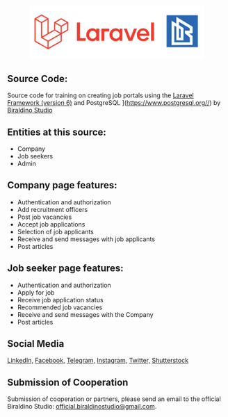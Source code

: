 <p align="center"><a href="https://laravel.com" target="_blank"><img src="public/img/CoverGitHub.jpg" width="400"></a></p>

## Source Code:

Source code for training on creating job portals using the [Laravel Framework (version 6)](https://laravel.com/) and PostgreSQL ](https://www.postgresql.org//) by [Biraldino Studio](https://www.youtube.com/c/BiraldinoStudio)

## Entities at this source:
- Company
- Job seekers
- Admin

## Company page features:
- Authentication and authorization
- Add recruitment officers
- Post job vacancies
- Accept job applications
- Selection of job applicants
- Receive and send messages with job applicants
- Post articles

## Job seeker page features:
- Authentication and authorization
- Apply for job
- Receive job application status
- Recommended job vacancies
- Receive and send messages with the Company
- Post articles

## Social Media
[LinkedIn,](https://www.linkedin.com/in/biraldino-studio-ab503a1bb/)
[Facebook,](https://www.facebook.com/biraldinostudio/)
[Telegram,](https://t.me/BiraldinoStudio)
[Instagram,](https://www.instagram.com/biraldino_studio/)
[Twitter,](https://twitter.com/BiraldinoS)
[Shutterstock](https://www.shutterstock.com/g/BiraldinoStudio)

## Submission of Cooperation

Submission of cooperation or partners, please send an email to the official Biraldino Studio: [official.biraldinostudio@gmail.com](mailto:official.biraldinostudio@gmail.com).

